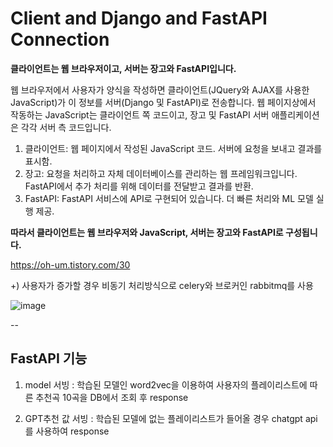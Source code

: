 # Client and Django and FastAPI Connection

**클라이언트는 웹 브라우저이고, 서버는 장고와 FastAPI입니다.** 

웹 브라우저에서 사용자가 양식을 작성하면 클라이언트(JQuery와 AJAX를 사용한 JavaScript)가 이 정보를 서버(Django 및 FastAPI)로 전송합니다. 웹 페이지상에서 작동하는 JavaScript는 클라이언트 쪽 코드이고, 장고 및 FastAPI 서버 애플리케이션은 각각 서버 측 코드입니다.

1. 클라이언트: 웹 페이지에서 작성된 JavaScript 코드. 서버에 요청을 보내고 결과를 표시함.
2. 장고: 요청을 처리하고 자체 데이터베이스를 관리하는 웹 프레임워크입니다. FastAPI에서 추가 처리를 위해 데이터를 전달받고 결과를 반환.
3. FastAPI: FastAPI 서비스에 API로 구현되어 있습니다. 더 빠른 처리와 ML 모델 실행 제공.

**따라서 클라이언트는 웹 브라우저와 JavaScript, 서버는 장고와 FastAPI로 구성됩니다.**

https://oh-um.tistory.com/30

+) 사용자가 증가할 경우 비동기 처리방식으로 celery와 브로커인 rabbitmq를 사용

![image](https://github.com/OhJune/Client-Django-FastAPI/assets/124857930/44acfce7-9f12-45ac-81bf-36cac69b70f0)

--
## FastAPI 기능

1. model 서빙 : 학습된 모델인 word2vec을 이용하여 사용자의 플레이리스트에 따른 추천곡 10곡을 DB에서 조회 후 response

2. GPT추천 값 서빙 : 학습된 모델에 없는 플레이리스트가 들어올 경우 chatgpt api를 사용하여 response 


